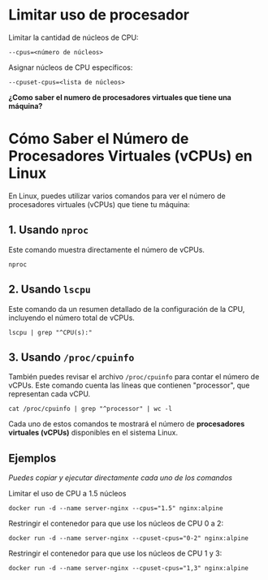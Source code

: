 # Limitar uso de procesador
Limitar la cantidad de núcleos de CPU:
```
--cpus=<número de núcleos>
```

Asignar núcleos de CPU específicos:
```
--cpuset-cpus=<lista de núcleos>
```

**¿Como saber el numero de procesadores virtuales que tiene una máquina?**

# Cómo Saber el Número de Procesadores Virtuales (vCPUs) en Linux

En Linux, puedes utilizar varios comandos para ver el número de procesadores virtuales (vCPUs) que tiene tu máquina:

## 1. Usando `nproc`
Este comando muestra directamente el número de vCPUs.

`nproc`

## 2. Usando `lscpu`
Este comando da un resumen detallado de la configuración de la CPU, incluyendo el número total de vCPUs.

`lscpu | grep "^CPU(s):"`

## 3. Usando `/proc/cpuinfo`
También puedes revisar el archivo `/proc/cpuinfo` para contar el número de vCPUs. Este comando cuenta las líneas que contienen "processor", que representan cada vCPU.

`cat /proc/cpuinfo | grep "^processor" | wc -l`

Cada uno de estos comandos te mostrará el número de **procesadores virtuales (vCPUs)** disponibles en el sistema Linux.


## Ejemplos
_Puedes copiar y ejecutar directamente cada uno de los comandos_

Limitar el uso de CPU a 1.5 núcleos
```
docker run -d --name server-nginx --cpus="1.5" nginx:alpine
```

Restringir el contenedor para que use los núcleos de CPU 0 a 2:
```
docker run -d --name server-nginx --cpuset-cpus="0-2" nginx:alpine
```

Restringir el contenedor para que use los núcleos de CPU 1 y 3:
```
docker run -d --name server-nginx --cpuset-cpus="1,3" nginx:alpine
```
